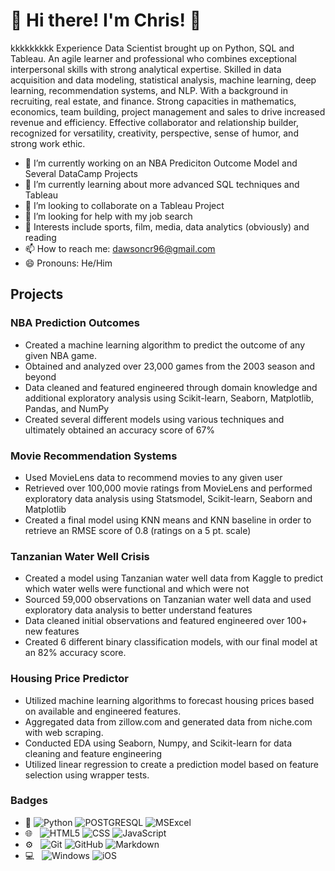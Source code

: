# 👋  Hi there! I'm Chris! 👋
kkkkkkkkk
Experience Data Scientist brought up on Python, SQL and Tableau. An agile learner and professional who combines exceptional interpersonal skills with strong analytical expertise. Skilled in  data acquisition and data modeling, statistical analysis, machine learning, deep learning, recommendation systems, and NLP. With a background in recruiting, real estate, and finance. Strong capacities in mathematics, economics, team building, project management and sales to drive increased revenue and efficiency. Effective collaborator and relationship builder, recognized for versatility, creativity, perspective, sense of humor, and strong work ethic.

- 🔭 I’m currently working on an NBA Prediciton Outcome Model and Several DataCamp Projects
- 🌱 I’m currently learning about more advanced SQL techniques and Tableau
- 👯 I’m looking to collaborate on a Tableau Project
- 🤔 I’m looking for help with my job search
- 💬 Interests include sports, film, media, data analytics (obviously) and reading
- 📫 How to reach me: dawsoncr96@gmail.com
- 😄 Pronouns: He/Him

## Projects

### NBA Prediction Outcomes
- Created a machine learning algorithm to predict the outcome of any given NBA game.
- Obtained and analyzed over 23,000 games from the 2003 season and beyond 
- Data cleaned and featured engineered through domain knowledge and additional exploratory analysis using Scikit-learn, Seaborn, Matplotlib, Pandas, and NumPy
- Created several different models using various techniques and ultimately obtained an accuracy score of 67%

### Movie Recommendation Systems
- Used MovieLens data to recommend movies to any given user
- Retrieved over 100,000 movie ratings from MovieLens and performed exploratory data analysis using Statsmodel, Scikit-learn, Seaborn and Matplotlib
- Created a final model using KNN means and KNN baseline in order to retrieve an RMSE score of 0.8 (ratings on a 5 pt. scale)

### Tanzanian Water Well Crisis
- Created a model using Tanzanian water well data from Kaggle to predict which water wells were functional and which were not
- Sourced 59,000 observations on Tanzanian water well data and used exploratory data analysis to better understand features
- Data cleaned initial observations and featured engineered over 100+ new features
- Created 6 different binary classification models, with our final model at an 82% accuracy score.

### Housing Price Predictor
- Utilized machine learning algorithms to forecast housing prices based on available and engineered features. 
- Aggregated data from zillow.com and generated data from niche.com with web scraping. 
- Conducted EDA using Seaborn, Numpy, and Scikit-learn for data cleaning and feature engineering 
- Utilized linear regression to create a prediction model based on feature selection using wrapper tests.  

### Badges
- :space_invader:
  ![Python](https://img.shields.io/badge/Python-14354C?style=for-the-badge&logo=python&logoColor=white)
  ![POSTGRESQL](https://img.shields.io/badge/PostgreSQL-316192?style=for-the-badge&logo=postgresql&logoColor=white) 
  ![MSExcel](https://img.shields.io/badge/Microsoft_Excel-217346?style=for-the-badge&logo=microsoft-excel&logoColor=white) 
- 🌐 &nbsp;
  ![HTML5](https://img.shields.io/badge/HTML5-E34F26?style=for-the-badge&logo=html5&logoColor=white)
  ![CSS](https://img.shields.io/badge/CSS-239120?&style=for-the-badge&logo=css3&logoColor=white)
  ![JavaScript](https://img.shields.io/badge/JavaScript-323330?style=for-the-badge&logo=javascript&logoColor=F7DF1E)
- ⚙️ &nbsp;
  ![Git](https://img.shields.io/badge/Git-F05032?style=for-the-badge&logo=git&logoColor=white)
  ![GitHub](https://img.shields.io/badge/GitHub-100000?style=for-the-badge&logo=github&logoColor=white)
  ![Markdown](https://img.shields.io/badge/Markdown-000000?style=for-the-badge&logo=markdown&logoColor=white)
- 💻 &nbsp;
  ![Windows](https://img.shields.io/badge/Windows-0078D6?style=for-the-badge&logo=windows&logoColor=white)
  ![iOS](https://img.shields.io/badge/iOS-000000?style=for-the-badge&logo=ios&logoColor=white)

<!--
**dawsonc96/dawsonc96** is a ✨ _special_ ✨ repository because its `README.md` (this file) appears on your GitHub profile.
